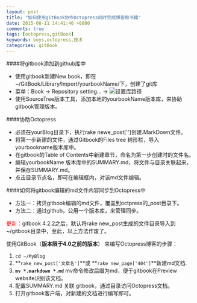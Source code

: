 ```yaml
---
layout: post
title: "如何使用gitBook协作Octopress同时完成博客和书籍"
date: 2015-08-11 14:41:40 +0800
comments: true
tags: [octopress,gitBook]
keywords: boys,octopress,技术
categories: gitBook
---
```

####将gitbook添加到github库中
* 使用gitbook新建New book，即在~/GitBook/Library/Import/yourbookName/下，创建了git库
* 菜单：Book -> Repository setting... -> ![设置库路径](https://raw.githubusercontent.com/huos3203/IOSDev/master/EAC7C104-FCE1-40CF-9766-F14C4F271FCF.png)
* 使用SourceTree版本工具，添加本地的yourbookName版本库，来协助gitbook管理版本。

####协助Octopress
* 必须在yourBlog目录下，执行rake newe_post['']创建.MarkDown文件。
* 将第一步新建的文件，通过Gitbook的Files tree 树形栏，导入yourbookname版本库中。
* 在gitbook的Table of Contents中新建章节，命名为第一步创建时的文件名。
* 编辑yourbookName 版本库中的SUMMARY.md，将文件与目录关联起来，并保存SUMMARY.md。
* 点击目录节点名，即可在编辑框内，对该md文件编辑。

####如何将gitbook编辑的md文件内容同步到Octopress中
* 方法一：拷贝gitbook编辑的md文件，覆盖到octpress的_post目录下。
* 方法二：通过github，公用一个版本库，来管理同步。

<font color=red>更新：</font>gitbook 4.2.2之后，默认将rake new_post生成的文件目录导入到~/gitbook目录中，至此，以上方法作废了。

使用GitBook（**版本限于4.0之前的版本**） 来编写Octopress博客的步骤：  
1. ```cd ~/MyBlog```  
2. **`rake new_post['文章名']`**或 **`rake new_page['404']`**新建md文档.  
3. **`mv *.markdown *.md`** mv命令修改后缀为md，便于gitbook在Preview website识别该文档。  
4. 配置SUMMARY.md 关联 gitbook，通过目录访问Octopress文档。  
5. 打开gitbook客户端，对新建的文档进行编写即可。

